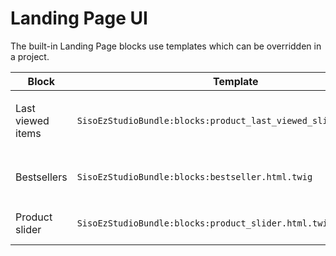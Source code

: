 # Landing Page UI

The built-in Landing Page blocks use templates which can be overridden in a project.

|Block|Template|Subtemplates|
|--- |--- |--- |
|Last viewed items|`SisoEzStudioBundle:blocks:product_last_viewed_slider.html.twig`|Uses the `SilversolutionsEshopBundle:EzFlow:showLastViewedProducts` subcontroller and `SilversolutionsEshopBundle:Catalog:last_viewed_slider.html.twig` template|
|Bestsellers|`SisoEzStudioBundle:blocks:bestseller.html.twig`|Uses the `SilversolutionsEshopBundle:Bestsellers:getBestsellers` subcontroller and the `SilversolutionsEshopBundle:Bestsellers:bestsellers_box.html.twig` template|
|Product slider|`SisoEzStudioBundle:blocks:product_slider.html.twig`|Uses the `SilversolutionsEshopBundle:EzFlow:getSkuListByString` subcontroller and the `SisoEzStudioBundle:blocks:product_slider_tabs.html.twig` template|
